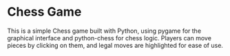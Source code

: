 # Chess Game
This is a simple Chess game built with Python, using pygame for the graphical interface and python-chess for chess logic. Players can move pieces by clicking on them, and legal moves are highlighted for ease of use.
